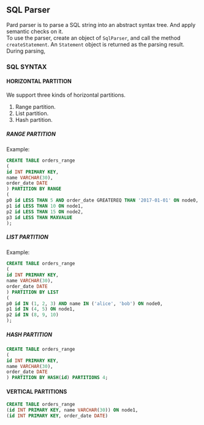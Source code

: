 ## SQL Parser
Pard parser is to parse a SQL string into an abstract syntax tree.
And apply semantic checks on it.\
To use the parser, create an object of `SqlParser`, and call the method `createStatement`.
An `Statement` object is returned as the parsing result.\
During parsing, 

### SQL SYNTAX
#### HORIZONTAL PARTITION
We support three kinds of horizontal partitions.
1. Range partition.
2. List partition.
3. Hash partition.
##### RANGE PARTITION
Example:
```sql
CREATE TABLE orders_range
(
id INT PRIMARY KEY,
name VARCHAR(30),
order_date DATE
) PARTITION BY RANGE
(
p0 id LESS THAN 5 AND order_date GREATEREQ THAN '2017-01-01' ON node0,
p1 id LESS THAN 10 ON node1,
p2 id LESS THAN 15 ON node2,
p3 id LESS THAN MAXVALUE
);
```
##### LIST PARTITION
Example:
```sql
CREATE TABLE orders_range
(
id INT PRIMARY KEY,
name VARCHAR(30),
order_date DATE
) PARTITION BY LIST
(
p0 id IN (1, 2, 3) AND name IN ('alice', 'bob') ON node0,
p1 id IN (4, 5) ON node1,
p2 id IN (8, 9, 10)
);
```
##### HASH PARTITION
```sql
CREATE TABLE orders_range
(
id INT PRIMARY KEY,
name VARCHAR(30),
order_date DATE
) PARTITION BY HASH(id) PARTITIONS 4;
```

#### VERTICAL PARTITIONS
```sql
CREATE TABLE orders_range
(id INT PRIMARY KEY, name VARCHAR(30)) ON node1,
(id INT PRIMARY KEY, order_date DATE)
```
